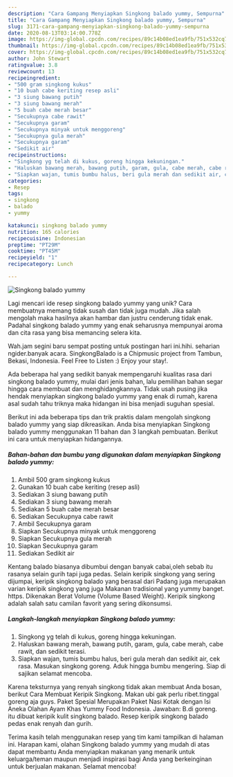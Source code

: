 ```yaml
---
description: "Cara Gampang Menyiapkan Singkong balado yummy, Sempurna"
title: "Cara Gampang Menyiapkan Singkong balado yummy, Sempurna"
slug: 3171-cara-gampang-menyiapkan-singkong-balado-yummy-sempurna
date: 2020-08-13T03:14:00.778Z
image: https://img-global.cpcdn.com/recipes/89c14b08ed1ea9fb/751x532cq70/singkong-balado-yummy-foto-resep-utama.jpg
thumbnail: https://img-global.cpcdn.com/recipes/89c14b08ed1ea9fb/751x532cq70/singkong-balado-yummy-foto-resep-utama.jpg
cover: https://img-global.cpcdn.com/recipes/89c14b08ed1ea9fb/751x532cq70/singkong-balado-yummy-foto-resep-utama.jpg
author: John Stewart
ratingvalue: 3.8
reviewcount: 13
recipeingredient:
- "500 gram singkong kukus"
- "10 buah cabe keriting resep asli"
- "3 siung bawang putih"
- "3 siung bawang merah"
- "5 buah cabe merah besar"
- "Secukupnya cabe rawit"
- "Secukupnya garam"
- "Secukupnya minyak untuk menggoreng"
- "Secukupnya gula merah"
- "Secukupnya garam"
- "Sedikit air"
recipeinstructions:
- "Singkong yg telah di kukus, goreng hingga kekuningan."
- "Haluskan bawang merah, bawang putih, garam, gula, cabe merah, cabe rawit, dan sedikit terasi."
- "Siapkan wajan, tumis bumbu halus, beri gula merah dan sedikit air, cek rasa. Masukan singkong goreng. Aduk hingga bumbu mengering. Siap di sajikan selamat mencoba."
categories:
- Resep
tags:
- singkong
- balado
- yummy

katakunci: singkong balado yummy 
nutrition: 165 calories
recipecuisine: Indonesian
preptime: "PT29M"
cooktime: "PT45M"
recipeyield: "1"
recipecategory: Lunch

---
```



![Singkong balado yummy](https://img-global.cpcdn.com/recipes/89c14b08ed1ea9fb/751x532cq70/singkong-balado-yummy-foto-resep-utama.jpg)

Lagi mencari ide resep singkong balado yummy yang unik? Cara membuatnya memang tidak susah dan tidak juga mudah. Jika salah mengolah maka hasilnya akan hambar dan justru cenderung tidak enak. Padahal singkong balado yummy yang enak seharusnya mempunyai aroma dan cita rasa yang bisa memancing selera kita.

Wah.jam segini baru sempat posting untuk postingan hari ini.hihi. seharian ngider.banyak acara. SingkongBalado is a Chipmusic project from Tambun, Bekasi, Indonesia. Feel Free to Listen :) Enjoy your stay!.

Ada beberapa hal yang sedikit banyak mempengaruhi kualitas rasa dari singkong balado yummy, mulai dari jenis bahan, lalu pemilihan bahan segar hingga cara membuat dan menghidangkannya. Tidak usah pusing jika hendak menyiapkan singkong balado yummy yang enak di rumah, karena asal sudah tahu triknya maka hidangan ini bisa menjadi suguhan spesial.


Berikut ini ada beberapa tips dan trik praktis dalam mengolah singkong balado yummy yang siap dikreasikan. Anda bisa menyiapkan Singkong balado yummy menggunakan 11 bahan dan 3 langkah pembuatan. Berikut ini cara untuk menyiapkan hidangannya.

<!--inarticleads1-->

##### Bahan-bahan dan bumbu yang digunakan dalam menyiapkan Singkong balado yummy:

1. Ambil 500 gram singkong kukus
1. Gunakan 10 buah cabe keriting (resep asli)
1. Sediakan 3 siung bawang putih
1. Sediakan 3 siung bawang merah
1. Sediakan 5 buah cabe merah besar
1. Sediakan Secukupnya cabe rawit
1. Ambil Secukupnya garam
1. Siapkan Secukupnya minyak untuk menggoreng
1. Siapkan Secukupnya gula merah
1. Siapkan Secukupnya garam
1. Sediakan Sedikit air


Kentang balado biasanya dibumbui dengan banyak cabai,oleh sebab itu rasanya selain gurih tapi juga pedas. Selain keripik singkong yang sering dijumpai, keripik singkong balado yang berasal dari Padang juga merupakan varian keripik singkong yang juga Makanan tradisional yang yummy banget. https. Dikenakan Berat Volume (Volume Based Weight). Keripik singkong adalah salah satu camilan favorit yang sering dikonsumsi. 

<!--inarticleads2-->

##### Langkah-langkah menyiapkan Singkong balado yummy:

1. Singkong yg telah di kukus, goreng hingga kekuningan.
1. Haluskan bawang merah, bawang putih, garam, gula, cabe merah, cabe rawit, dan sedikit terasi.
1. Siapkan wajan, tumis bumbu halus, beri gula merah dan sedikit air, cek rasa. Masukan singkong goreng. Aduk hingga bumbu mengering. Siap di sajikan selamat mencoba.


Karena teksturnya yang renyah singkong tidak akan membuat Anda bosan, berikut Cara Membuat Keripik Singkong. Makan ubi gak perlu ribet.tinggal goreng aja guys. Paket Spesial Merupakan Paket Nasi Kotak dengan Isi Aneka Olahan Ayam Khas Yummy Food Indonesia. Jawaban: B.di goreng. itu dibuat keripik kulit singkong balado. Resep keripik singkong balado pedas enak renyah dan gurih. 

Terima kasih telah menggunakan resep yang tim kami tampilkan di halaman ini. Harapan kami, olahan Singkong balado yummy yang mudah di atas dapat membantu Anda menyiapkan makanan yang menarik untuk keluarga/teman maupun menjadi inspirasi bagi Anda yang berkeinginan untuk berjualan makanan. Selamat mencoba!
